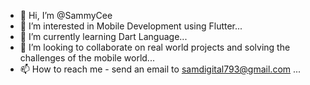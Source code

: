 - 👋 Hi, I’m @SammyCee
- 👀 I’m interested in Mobile Development using Flutter...
- 🌱 I’m currently learning Dart Language...
- 💞️ I’m looking to collaborate on real world projects and solving the challenges of the mobile world...
- 📫 How to reach me - send an email to samdigital793@gmail.com ...

<!---
SammyCee/SammyCee is a ✨ special ✨ repository because its `README.md` (this file) appears on your GitHub profile.
You can click the Preview link to take a look at your changes.
--->
